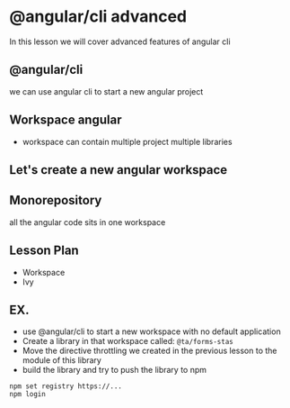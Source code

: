 # @angular/cli advanced

In this lesson we will cover advanced features of angular cli

## @angular/cli

we can use angular cli to start a new angular project

## Workspace angular

- workspace can contain multiple project multiple libraries

## Let's create a new angular workspace

## Monorepository

all the angular code sits in one workspace


## Lesson Plan

- Workspace
- Ivy

## EX.

- use @angular/cli to start a new workspace with no default application
- Create a library in that workspace called: `@ta/forms-stas`
- Move the directive throttling we created in the previous lesson to the module of this library
- build the library and try to push the library to npm
```
npm set registry https://...
npm login
```